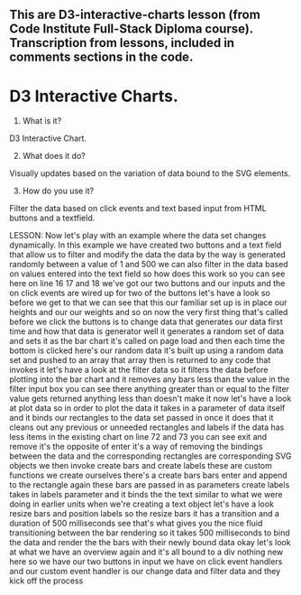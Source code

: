 ## This are D3-interactive-charts lesson (from Code Institute Full-Stack Diploma course). Transcription from lessons, included in comments sections in the code. 

# D3 Interactive Charts.

1. What is it?

D3 Interactive Chart.

2. What does it do?

Visually updates based on the variation of data bound to the SVG elements.

3. How do you use it?

Filter the data based on click events and text based input from HTML buttons and a textfield.


LESSON:
Now let's play with an example where the data set changes dynamically. In this
example we have created two buttons and a text field that allow us
to filter and modify the data the data by the way is generated randomly between
a value of 1 and 500 we can also filter in the data based on values entered into
the text field so how does this work so you can see here on line 16 17 and 18
we've got our two buttons and our inputs and the on click events are wired up for
two of the buttons let's have a look so before we get to that we can see that
this our familiar set up is in place our heights and our our weights and so on
now the very first thing that's called before we click the buttons is to change
data that generates our data first time and how that data is
generator well it generates a random set of data and sets it as the bar chart
it's called on page load and then each time the bottom is clicked here's our
random data it's built up using a random data set and pushed to an array that
array then is returned to any code that invokes it
let's have a look at the filter data so it filters the data before plotting into
the bar chart and it removes any bars less than the value in the filter input
box you can see there anything greater than or equal to the filter value gets
returned anything less than doesn't make it
now let's have a look at plot data so in order to plot the data it takes in a
parameter of data itself and it binds our rectangles to the data set passed in
once it does that it cleans out any previous or unneeded rectangles and
labels if the data has less items in the existing chart on line 72 and 73 you can
see exit and remove it's the opposite of enter it's a way of removing the
bindings between the data and the corresponding rectangles are
corresponding SVG objects we then invoke create bars and create labels these are
custom functions we create ourselves there's a create bars bars enter and
append to the rectangle again these bars are passed in as parameters create
labels takes in labels parameter and it binds the the text similar to what we
were doing in earlier units when we're creating a text object
let's have a look resize bars and position labels so the resize bars it
has a transition and a duration of 500 milliseconds see that's what gives you
the nice fluid transitioning between the bar rendering so it takes 500
milliseconds to bind the data and render the the bars with their newly bound data
okay let's look at what we have an overview again and it's all bound to a
div nothing new here so we have our two buttons in input we have on click event
handlers and our custom event handler is our change data and filter data and they
kick off the process
